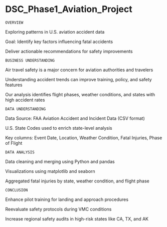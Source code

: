 # DSC_Phase1_Aviation_Project

    OVERVIEW
Exploring patterns in U.S. aviation accident data​

Goal: Identify key factors influencing fatal accidents​

Deliver actionable recommendations for safety improvements

    BUSINESS UNDERSTANDING
Air travel safety is a major concern for aviation authorities and travelers​

Understanding accident trends can improve training, policy, and safety features​

Our analysis identifies flight phases, weather conditions, and states with high accident rates

    DATA UNDERSTANDING
Data Source: FAA Aviation Accident and Incident Data (CSV format)​

U.S. State Codes used to enrich state-level analysis​

Key columns: Event Date, Location, Weather Condition, Fatal Injuries, Phase of Flight

    DATA ANALYSIS
 Data cleaning and merging using Python and pandas​

Visualizations using matplotlib and seaborn​

Aggregated fatal injuries by state, weather condition, and flight phase

    CONCLUSION
Enhance pilot training for landing and approach procedures​

Reevaluate safety protocols during VMC conditions​

Increase regional safety audits in high-risk states like CA, TX, and AK    
